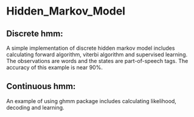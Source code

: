 # Hidden_Markov_Model

<h2>Discrete hmm:</h2>
A simple implementation of discrete hidden markov model includes calculating forward algorithm, viterbi algorithm and supervised learning. The observations are words and the states are part-of-speech tags. The accuracy of this example is near 90%.

<h2>Continuous hmm:</h2>
An example of using ghmm package includes calculating likelihood, decoding and learning. 
